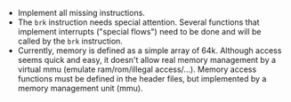 - Implement all missing instructions.
- The ````brk```` instruction needs special attention. Several functions that implement interrupts ("special flows") need to be done and will be called by the ````brk```` instruction.
- Currently, memory is defined as a simple array of 64k. Although access seems quick and easy, it doesn't allow real memory management by a virtual mmu (emulate ram/rom/illegal access/...). Memory access functions must be defined in the header files,  but implemented by a memory management unit (mmu).